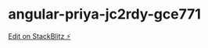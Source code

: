# angular-priya-jc2rdy-gce771

[Edit on StackBlitz ⚡️](https://stackblitz.com/edit/angular-priya-jc2rdy-gce771)